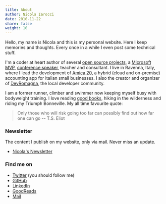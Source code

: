 ```yaml
---
title: About
author: Nicola Iarocci
date: 2010-11-22
share: false
weight: 10
---
```

Hello, my name is Nicola and this is my personal website. Here I keep memories
and thoughts. Every once in a while I even post some technical stuff.

I'm a coder at heart author of several [open source projects][1], a [Microsoft
MVP][2], [conference speaker][4], teacher and consultant. I live in Ravenna,
Italy, where I lead the development of [Amica 20][5], a hybrid (cloud and
on-premise) accounting app for Italian small businesses. I also the creator and
organizer of [DevRomagna][26], the local developer community.

I am a former runner, climber and swimmer now keeping myself busy with
bodyweight training. I love reading [good books][8], hiking in the wilderness
and riding my Triumph Bonneville. My all time favourite quote:

> Only those who will risk going too far can possibly find out how far one can
> go -- T.S. Eliot 

### Newsletter
The content I publish on my website, only via mail. Never miss an update.

* [Nicola's Newsletter][nl]

### Find me on

  * [Twitter][9] (you should follow me)
  * [GitHub][10]
  * [LinkedIn][12]
  * [GoodReads][15]
  * [Mail][16]

 [1]: http://nicolaiarocci.com/opensource/
 [2]: https://mvp.microsoft.com/en-us/PublicProfile/5001717
 [3]: https://www.mongodb.org/community/masters
 [4]: /speaking
 [5]: http://gestionaleamica.com/
 [7]: https://coderdojo.com/
 [8]: http://nicolaiarocci.com/books-i-have-read/
 [9]: https://twitter.com/nicolaiarocci
 [10]: https://github.com/nicolaiarocci
 [11]: https://stackoverflow.com/users/323269/nicola-iarocci
 [12]: http://www.linkedin.com/in/nicolaiarocci
 [15]: http://www.goodreads.com/user/show/4665453-nicola
 [16]: mailto:nicola@nicolaiarocci.com
 [17]: http://it.wikipedia.org/wiki/Sinclair_ZX_Spectrum
 [18]: http://it.wikipedia.org/wiki/Commodore_64
 [19]: http://it.wikipedia.org/wiki/Bulletin_board_system
 [20]: http://it.wikipedia.org/wiki/FidoNet
 [21]: http://it.wikipedia.org/wiki/CompuServe
 [22]: http://www.2600.com/
 [23]: http://it.wikipedia.org/wiki/ITAPAC
 [24]: http://it.wikipedia.org/wiki/Chaos_Computer_Club
 [25]: http://it.wikipedia.org/wiki/SysOp
 [26]: http://devromagna.org
 [nl]: https://nicolaiarocci.substack.com

